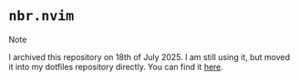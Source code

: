 # `nbr.nvim`

> [!NOTE]
> I archived this repository on 18th of July 2025.
> I am still using it, but moved it into my dotfiles repository directly.
> You can find it [here](https://github.com/nikbrunner/dots/tree/main/common/.config/nvim).
